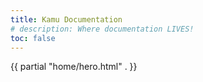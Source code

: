 ```yaml
---
title: Kamu Documentation
# description: Where documentation LIVES!
toc: false
---
```



{{ partial "home/hero.html" . }}